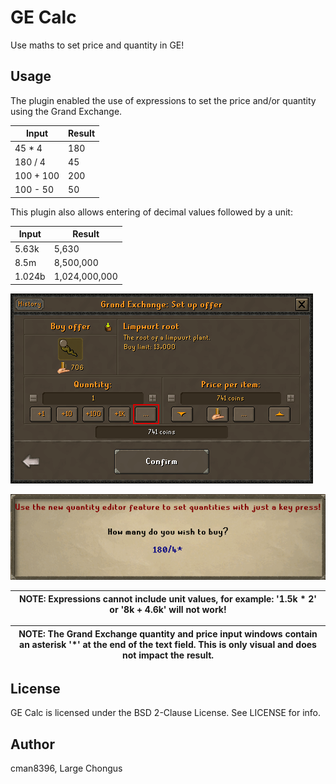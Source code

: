 GE Calc
=============
Use maths to set price and quantity in GE!

Usage
------
The plugin enabled the use of expressions to set the price and/or quantity using the Grand Exchange.

| Input  | Result |
| ------------- | ------------- |
| 45 * 4  | 180  |
| 180 / 4  | 45  |
| 100 + 100  | 200  |
| 100 - 50  | 50  |

This plugin also allows entering of decimal values followed by a unit:

| Input  | Result |
| ------------- | ------------- |
| 5.63k  | 5,630  |
| 8.5m  | 8,500,000  |
| 1.024b  | 1,024,000,000  |


![GE Dialog](assets/panel.png "GE Dialog")

![Value Entry](assets/entry.png "Value Entry")

| NOTE: Expressions cannot include unit values, for example: '1.5k * 2' or '8k + 4.6k' will not work!
| --- |

| NOTE: The Grand Exchange quantity and price input windows contain an asterisk '*' at the end of the text field. This is only visual and does not impact the result.
| --- |

License
-------
GE Calc is licensed under the BSD 2-Clause License. See LICENSE for info.

Author
------
cman8396, Large Chongus
